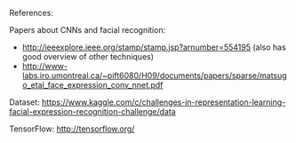 References:

Papers about CNNs and facial recognition:
- http://ieeexplore.ieee.org/stamp/stamp.jsp?arnumber=554195 (also has good overview of other techniques)
- http://www-labs.iro.umontreal.ca/~pift6080/H09/documents/papers/sparse/matsugo_etal_face_expression_conv_nnet.pdf

Dataset:
https://www.kaggle.com/c/challenges-in-representation-learning-facial-expression-recognition-challenge/data

TensorFlow:
http://tensorflow.org/
